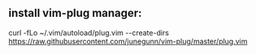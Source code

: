 ## install vim-plug manager:

curl -fLo ~/.vim/autoload/plug.vim --create-dirs \
    https://raw.githubusercontent.com/junegunn/vim-plug/master/plug.vim
